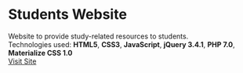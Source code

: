 # Students Website
Website to provide study-related resources to students.<br>
Technologies used: <b>HTML5</b>, <b>CSS3</b>, <b>JavaScript</b>, <b>jQuery 3.4.1</b>, <b>PHP 7.0</b>, <b>Materialize CSS 1.0</b>
<br>
<a href="http://rocker.epizy.com/studentswebsite/">Visit Site</a>

